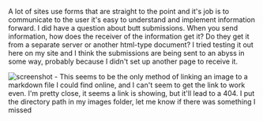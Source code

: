 A lot of sites use forms that are straight to the point and it's job is to communicate to the user it's easy to understand and implement information forward. I did have a question about butt submissions. When you send information, how does the receiver of the information get it? Do they get it from a separate server or another html-type document? I tried testing it out here on my site and I think the submissions are being sent to an abyss in some way, probably because I didn't set up another page to receive it. 

![screenshot](Assignment07/images/screenshot.jpg) - This seems to be the only method of linking an image to a markdown file I could find online, and I can't seem to get the link to work even. I'm pretty close, it seems a link is showing, but it'll lead to a 404. I put the directory path in my images folder, let me know if there was something I missed
